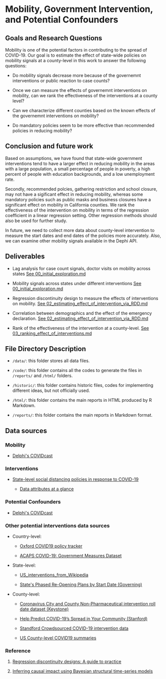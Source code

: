 
# Mobility, Government Intervention, and Potential Confounders

## Goals and Research Questions

Mobility is one of the potential factors in contributing to the spread of COVID-19. Our goal is to estimate the effect of state-wide policies on mobility signals at a county-level in this work to answer the following questions: 

  * Do mobility signals decrease more because of the governemnt interventions or public reaction to case counts?

  * Once we can measure the effects of governemnt interventions on mobility, can we rank the effectiveness of the interventions at a county level?

  * Can we characterize different counties based on the known effects of the governemnt interventions on mobility?

  * Do mandatory policies seem to be more effective than recommended policies in reducing mobility?

## Conclusion and future work

Based on assumptions, we have found that state-wide government interventions tend to have a larger effect in reducing mobility in the areas with a large population, a small percentage of people in poverty, a high percent of people with education backgrounds, and a low unemployment rate. 

Secondly, recommended polcies, gathering restriction and school closure, may not have a sigificant effect in reducing mobility, whereas some mandatory policies such as public masks and business closures have a significant effect on mobility in California counties. We rank the effectiveness of the intervention on mobility in terms of the regression coefficient in a linear regression setting. Other regression methods should also be used for further study. 

In future, we need to collect more data about county-level intervention to measure the start dates and end dates of the policies more accurately. Also, we can examine other mobility signals available in the Dephi API. 


## Deliverables

* Lag analysis for case count signals, doctor visits on mobility across states [See 00_initial_exploration.md](reports/00_initial_exploration.md)

* Mobility signals across states under different interventions [See 00_initial_exploration.md](reports/00_initial_exploration.md)

* Regression discontinuity design to measure the effects of interventions on mobility. [See 02_estimating_effect_of_intervention_via_RDD.md](reports/02_estimating_effect_of_intervention_via_RDD.md)

* Correlation between demographics and the effect of the emergency declaration. [See 02_estimating_effect_of_intervention_via_RDD.md](reports/02_estimating_effect_of_intervention_via_RDD.md)
  
* Rank of the effectiveness of the intervention at a county-level. [See 03_ranking_effect_of_interventions.md](reports/03_ranking_effect_of_interventions.md)


## File Directory Description

* `/data/`: this folder stores all data files.

* `/code/`: this folder contains all the codes to generate the files in `/reports/` and `/html/` folders.

* `/historic/`: this folder contains historic files, codes for implementing different ideas, but not officially used. 

* `/html/`: this folder contains the main reports in HTML produced by R Markdown.

* `/reports/`: this folder contains the main reports in Markdown format.

## Data sources

### Mobility 

  * [Delphi's COVIDcast](https://cmu-delphi.github.io/delphi-epidata/api/covidcast_signals.html)

### Interventions 

  * [State-level social distancing policies in response to COVID-19](https://github.com/COVID19StatePolicy/SocialDistancing)

    * [Data attributes at a glance](https://github.com/COVID19StatePolicy/SocialDistancing/tree/master/codebooks)

### Potential Confounders

  * [Delphi's COVIDcast](https://cmu-delphi.github.io/delphi-epidata/api/covidcast_signals.html)

### Other potential interventions data sources

* Country-level:

  * [Oxford COVID19 policy tracker](https://github.com/OxCGRT/covid-policy-tracker)
  
  * [ACAPS COVID-19: Government Measures Dataset](https://data.humdata.org/dataset/acaps-covid19-government-measures-dataset)
  
* State-level:
  
  * [US_interventions_from_Wikipedia](https://docs.google.com/spreadsheets/d/1k1ENKntZILmXGOTvjjoJMAEb3WQOYqp_pHJHzpZojGo/edit#gid=0)
  
  * [State's Phased Re-Opening Plans by Start Date (Governing)](https://www.governing.com/now/Reopening-the-Economy-Under-COVID-19-States-Plot-a-Way-Back.html)

* County-level:

  * [Coronavirus City and County Non-Pharmaceutical intervention roll date dataset (Keystone)](https://www.keystonestrategy.com/coronavirus-covid19-intervention-dataset-model/) 
  
  * [Help Predict COVID-19’s Spread in Your Community (Stanford)](https://socialdistancing.stanford.edu/)
  
  * [Standford Crowdsourced COVID-19 intervention data](https://docs.google.com/spreadsheets/d/133Lry-k80-BfdPXhlS0VHsLEUQh5_UutqAt7czZd7ek/edit#gid=0)
  
  * [US County-level COVID19 summaries](https://github.com/JieYingWu/COVID-19_US_County-level_Summaries/tree/master/raw_data/national)

### Reference

1. [Regression discontinuity designs: A guide to practice](https://www.sciencedirect.com/science/article/pii/S0304407607001091)

2. [Inferring causal impact using Bayesian structural time-series models](https://research.google/pubs/pub41854/)


